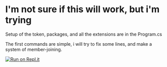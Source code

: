 <h1> I'm not sure if this will work, but i'm trying </h1>

Setup of the token, packages, and all the extensions are in the Program.cs

The first commands are simple, i will try to fix some lines, and make a system of member-joining.

[![Run on Repl.it](https://repl.it/badge/github/oOperaho/Cruzeiro)](https://repl.it/github/oOperaho/Cruzeiro)